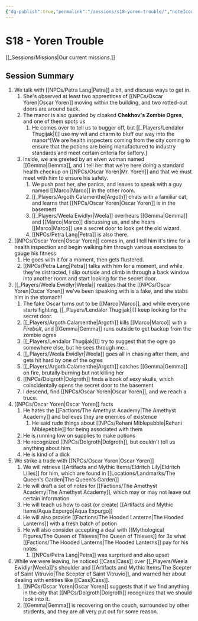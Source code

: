 ```yaml
---
{"dg-publish":true,"permalink":"/sessions/s18-yoren-trouble/","noteIcon":""}
---
```



# S18 - Yoren Trouble

[[_Sessions/Missions\|Our current missions.]]

## Session Summary
1. We talk with [[NPCs/Petra Lang\|Petra]] a bit, and discuss ways to get in.
	1. She's observed at least two apprentices of [[NPCs/Oscar Yoren\|Oscar Yoren]] moving within the building, and two rotted-out doors are around back.
	2. The manor is also guarded by cloaked **Chekhov's Zombie Ogres**, and one of them spots us
		1. He comes over to tell us to bugger off, but [[_Players/Lendalor Thugijak\|I]] use my wit and charm to bluff our way into the manor^[We are health inspecters coming from the city coming to ensure that the potions are being manufactured to industry standards and meet certain criteria for saftery.]
	3. Inside, we are greeted by an elven woman named [[Gemma\|Gemma]], and I tell her that we're here doing a standard health checkup on [[NPCs/Oscar Yoren\|Mr. Yoren]] and that we must meet with him to ensure his safety.
		1. We push past her, she panics, and leaves to speak with a guy named [[Marco\|Marco]] in the other room. 
		2. [[_Players/Argoth Calamenthe\|Argoth]] chats with a familiar cat, and learns that [[NPCs/Oscar Yoren\|Oscar Yoren]] is in the basement
		3. [[_Players/Weela Ewidlyr\|Weela]] overhears [[Gemma\|Gemma]] and [[Marco\|Marco]] discussing us, and she hears [[Marco\|Marco]] use a secret door to look get the old wizard.
		4. [[NPCs/Petra Lang\|Petra]] is also there.
2. [[NPCs/Oscar Yoren\|Oscar Yoren]] comes in, and I tell him it's time for a health inspection and begin walking him through various exercises to gauge his fitness
	1. He goes with it for a moment, then gets flustered.
	2. [[NPCs/Petra Lang\|Petra]] talks with him for a moment, and while they're distracted, I slip outside and climb in through a back window into another room and start looking for the secret door.
3. [[_Players/Weela Ewidlyr\|Weela]] realizes that the [[NPCs/Oscar Yoren\|Oscar Yoren]] we've been speaking with is a fake, and she stabs him in the stomach!
	1. The fake Oscar turns out to be [[Marco\|Marco]], and while everyone starts fighting, [[_Players/Lendalor Thugijak\|I]] keep looking for the secret door.
	2. [[_Players/Argoth Calamenthe\|Argoth]] kills [[Marco\|Marco]] with a *Firebolt*, and [[Gemma\|Gemma]] runs outside to get backup from the zombie ogres
	3. [[_Players/Lendalor Thugijak\|I]] try to suggest that the ogre go somewhere else, but he sees through me...
	4. [[_Players/Weela Ewidlyr\|Weela]] goes all in chasing after them, and gets hit hard by one of the ogres
	5. [[_Players/Argoth Calamenthe\|Argoth]] catches [[Gemma\|Gemma]] on fire, brutally burning but not killing her
	6. [[NPCs/Dolgroth\|Dolgroth]] finds a book of sexy skulls, which coincidentally opens the secret door to the basement
	7. I descend, find [[NPCs/Oscar Yoren\|Oscar Yoren]], and we reach a truce.
4. [[NPCs/Oscar Yoren\|Oscar Yoren]] facts
	1. He hates the [[Factions/The Amethyst Academy\|The Amethyst Academy]] and believes they are enemies of existence
		1. He said rude things about [[NPCs/Rehani Miblepebble\|Rehani Miblepebble]] for being associated with them
	2. He is running low on supplies to make potions
	3. He recognized [[NPCs/Dolgroth\|Dolgroth]], but couldn't tell us anything about him.
	4. He is kind of a dick
5. We strike a trade with [[NPCs/Oscar Yoren\|Oscar Yoren]]
	1. We will retrieve [[Artifacts and Mythic Items/Eldritch Lily\|Eldritch Lilies]] for him, which are found in [[Locations/Landmarks/The Queen's Garden\|The Queen's Garden]]
	2. He will draft a set of notes for [[Factions/The Amethyst Academy\|The Amethyst Academy]], which may or may not leave out certain information
	3. He will teach us how to cast (or create) [[Artifacts and Mythic Items/Aqua Expurgo\|Aqua Expurgo]]
	4. He will also provide [[Factions/The Hooded Lanterns\|The Hooded Lanterns]] with a fresh batch of potion
	5. He will also consider accepting a deal with [[Mythological Figures/The Queen of Thieves\|The Queen of Thieves]] for 3x what [[Factions/The Hooded Lanterns\|The Hooded Lanterns]] pay for his notes
		1. [[NPCs/Petra Lang\|Petra]] was surprised and also upset
6. While we were leaving, he noticed [[Cass\|Cass]] over [[_Players/Weela Ewidlyr\|Weela]]'s shoulder and [[Artifacts and Mythic Items/The Scepter of Saint Vitruvio\|The Scepter of Saint Vitruvio]], and warned her about dealing with entities like [[Cass\|Cass]].
	1. [[NPCs/Oscar Yoren\|Oscar Yoren]] suggests that if we find anything in the city that [[NPCs/Dolgroth\|Dolgroth]] recognizes that we should look into it.
	2. [[Gemma\|Gemma]] is recovering on the couch, surrounded by other students, and they are all very put out for some reason.